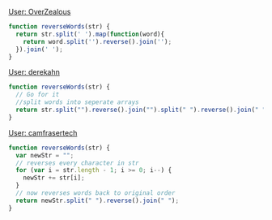[User: OverZealous](https://www.codewars.com/users/OverZealous)
```js
function reverseWords(str) {
  return str.split(' ').map(function(word){
    return word.split('').reverse().join('');
  }).join(' ');
}
```
[User: derekahn](https://www.codewars.com/users/derekahn)
```js
function reverseWords(str) {
  // Go for it
  //split words into seperate arrays
  return str.split("").reverse().join("").split(" ").reverse().join(" ");
}
```
[User: camfrasertech](https://www.codewars.com/users/camfrasertech)
```js
function reverseWords(str) {
  var newStr = "";
  // reverses every character in str
  for (var i = str.length - 1; i >= 0; i--) {
    newStr += str[i];
  }
  // now reverses words back to original order
  return newStr.split(" ").reverse().join(" ");
}
```
